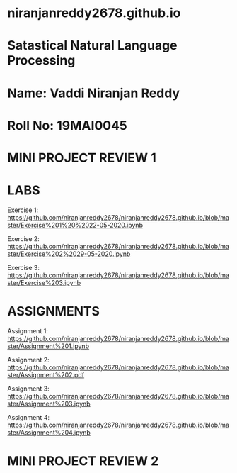 # niranjanreddy2678.github.io
# Satastical Natural Language Processing
# Name: Vaddi Niranjan Reddy
# Roll No: 19MAI0045

# MINI PROJECT REVIEW 1

# LABS

Exercise 1: https://github.com/niranjanreddy2678/niranjanreddy2678.github.io/blob/master/Exercise%201%20%2022-05-2020.ipynb

Exercise 2: https://github.com/niranjanreddy2678/niranjanreddy2678.github.io/blob/master/Exercise%202%2029-05-2020.ipynb

Exercise 3: https://github.com/niranjanreddy2678/niranjanreddy2678.github.io/blob/master/Exercise%203.ipynb

# ASSIGNMENTS

Assignment 1: https://github.com/niranjanreddy2678/niranjanreddy2678.github.io/blob/master/Assignment%201.ipynb 

Assignment 2: https://github.com/niranjanreddy2678/niranjanreddy2678.github.io/blob/master/Assignment%202.pdf

Assignment 3: https://github.com/niranjanreddy2678/niranjanreddy2678.github.io/blob/master/Assignment%203.ipynb

Assignment 4: https://github.com/niranjanreddy2678/niranjanreddy2678.github.io/blob/master/Assignment%204.ipynb

# MINI PROJECT REVIEW 2
